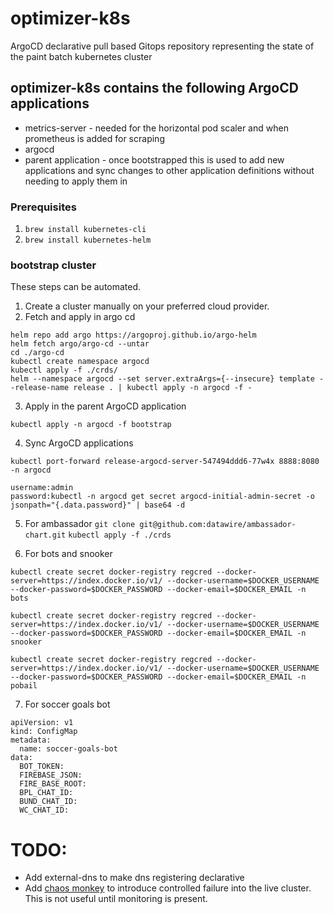 # optimizer-k8s
ArgoCD declarative pull based Gitops repository representing the state of the paint batch kubernetes cluster 

## optimizer-k8s contains the following ArgoCD applications

 - metrics-server - needed for the horizontal pod scaler and when prometheus is added for scraping
 - argocd
 - parent application - once bootstrapped this is used to add new applications and sync changes to other application definitions without needing to apply them in


### Prerequisites
1. `brew install kubernetes-cli`
2. `brew install kubernetes-helm`

### bootstrap cluster
These steps can be automated.

1. Create a cluster manually on your preferred cloud provider.
2. Fetch and apply in argo cd
  ```
  helm repo add argo https://argoproj.github.io/argo-helm
  helm fetch argo/argo-cd --untar
  cd ./argo-cd
  kubectl create namespace argocd
  kubectl apply -f ./crds/
  helm --namespace argocd --set server.extraArgs={--insecure} template --release-name release . | kubectl apply -n argocd -f -
  ```
3. Apply in the parent ArgoCD application
```
kubectl apply -n argocd -f bootstrap
```

4. Sync ArgoCD applications
```
kubectl port-forward release-argocd-server-547494ddd6-77w4x 8888:8080 -n argocd

username:admin
password:kubectl -n argocd get secret argocd-initial-admin-secret -o jsonpath="{.data.password}" | base64 -d
```

5. For ambassador
`git clone git@github.com:datawire/ambassador-chart.git`
`kubectl apply -f ./crds`

6. For bots and snooker

`kubectl create secret docker-registry regcred --docker-server=https://index.docker.io/v1/ --docker-username=$DOCKER_USERNAME --docker-password=$DOCKER_PASSWORD --docker-email=$DOCKER_EMAIL -n bots`

`kubectl create secret docker-registry regcred --docker-server=https://index.docker.io/v1/ --docker-username=$DOCKER_USERNAME --docker-password=$DOCKER_PASSWORD --docker-email=$DOCKER_EMAIL -n snooker`

`kubectl create secret docker-registry regcred --docker-server=https://index.docker.io/v1/ --docker-username=$DOCKER_USERNAME --docker-password=$DOCKER_PASSWORD --docker-email=$DOCKER_EMAIL -n pobail`


7. For soccer goals bot
```
apiVersion: v1
kind: ConfigMap
metadata:
  name: soccer-goals-bot
data:
  BOT_TOKEN:
  FIREBASE_JSON:
  FIRE_BASE_ROOT:
  BPL_CHAT_ID:
  BUND_CHAT_ID:
  WC_CHAT_ID:
````

# TODO:
 * Add external-dns to make dns registering declarative
 * Add [chaos monkey](https://github.com/helm/charts/tree/master/stable/chaoskube) to introduce controlled failure into the live cluster. This is not useful until monitoring is present.